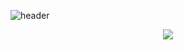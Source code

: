 ![header](https://capsule-render.vercel.app/api?type=waving&color=auto&height=300&section=header&text=WELCOME%20TO%20MY%20GITHUB&fontSize=60)






<!--![Anurag's GitHub stats](https://github-readme-stats.vercel.app/api?username=jjmin9797&show_icons=true&theme=dark)-->
<!--
**jjmin9797/jjmin9797** is a ✨ _special_ ✨ repository because its `README.md` (this file) appears on your GitHub profile.

Here are some ideas to get you started:
![Anurag's GitHub stats](https://github-readme-stats.vercel.app/api?username=jjmin9797&show_icons=true&theme=dark)

- 🔭 I’m currently working on ...
- 🌱 I’m currently learning ...
- 👯 I’m looking to collaborate on ...
- 🤔 I’m looking for help with ...
- 💬 Ask me about ...
- 📫 How to reach me: ...
- 😄 Pronouns: ...
- ⚡ Fun fact: ...
-->
    
<p align="center">
    <img src="https://github-readme-stats.vercel.app/api?username=jjmin9797&show_icons=true&theme=dark">
</p>
